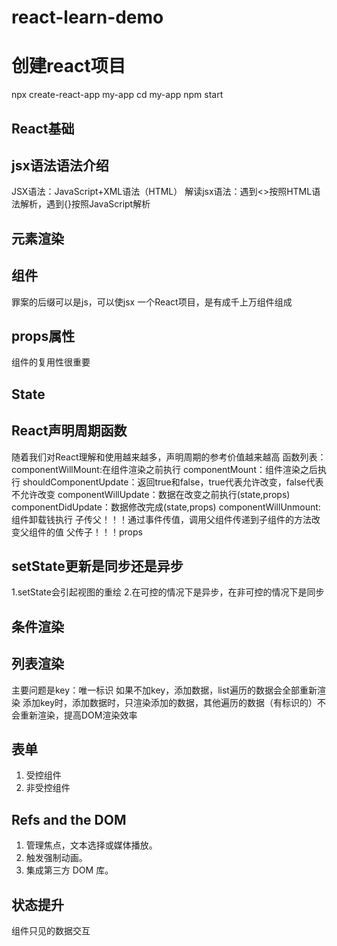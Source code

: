 # react-learn-demo

# 创建react项目
npx create-react-app my-app
cd my-app
npm start

## React基础
## jsx语法语法介绍
JSX语法：JavaScript+XML语法（HTML）
解读jsx语法：遇到<>按照HTML语法解析，遇到{}按照JavaScript解析

## 元素渲染

## 组件
罪案的后缀可以是js，可以使jsx
一个React项目，是有成千上万组件组成 

## props属性
组件的复用性很重要

## State

## React声明周期函数
随着我们对React理解和使用越来越多，声明周期的参考价值越来越高
函数列表：
    componentWillMount:在组件渲染之前执行
    componentMount：组件渲染之后执行
    shouldComponentUpdate：返回true和false，true代表允许改变，false代表不允许改变
    componentWillUpdate：数据在改变之前执行(state,props)
    componentDidUpdate：数据修改完成(state,props)
    componentWillUnmount:组件卸载钱执行
子传父！！！通过事件传值，调用父组件传递到子组件的方法改变父组件的值
父传子！！！props

## setState更新是同步还是异步
1.setState会引起视图的重绘
2.在可控的情况下是异步，在非可控的情况下是同步

## 条件渲染

## 列表渲染
主要问题是key：唯一标识
如果不加key，添加数据，list遍历的数据会全部重新渲染
添加key时，添加数据时，只渲染添加的数据，其他遍历的数据（有标识的）不会重新渲染，提高DOM渲染效率

## 表单
1. 受控组件
2. 非受控组件

## Refs and the DOM
1. 管理焦点，文本选择或媒体播放。
2. 触发强制动画。
3. 集成第三方 DOM 库。

## 状态提升
组件只见的数据交互



